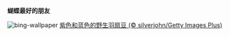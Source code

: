 
**蝴蝶最好的朋友**

![bing-wallpaper](https://www.bing.com/th?id=OHR.WildLupine_ZH-CN6623952879_1920x1080.jpg)
[紫色和蓝色的野生羽扇豆 (© silverjohn/Getty Images Plus)](https://www.bing.com/search?q=%E9%87%8E%E7%94%9F%E7%BE%BD%E6%89%87%E8%B1%86&amp;form=hpcapt&amp;mkt=zh-cn)
  